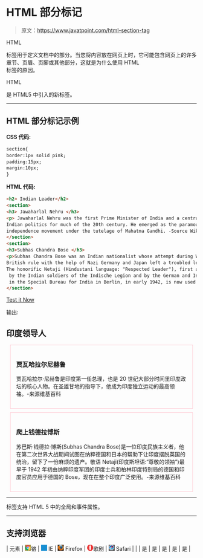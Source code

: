 # HTML 部分标记

> 原文：<https://www.javatpoint.com/html-section-tag>

HTML

<section>标签用于定义文档中的部分。当您将内容放在网页上时，它可能包含网页上的许多章节、页眉、页脚或其他部分，这就是为什么使用 HTML

<section>标签的原因。</section>

</section>

HTML

<section>是 HTML5 中引入的新标签。</section>

* * *

## HTML 部分标记示例

**CSS 代码:**

```html
section{
border:1px solid pink;
padding:15px;
margin:10px;
}

```

**HTML 代码:**

```html
<h2> Indian Leader</h2>
<section>
<h3> Jawaharlal Nehru </h3>
<p> Jawaharlal Nehru was the first Prime Minister of India and a central figure in 
Indian politics for much of the 20th century. He emerged as the paramount leader of the Indian 
independence movement under the tutelage of Mahatma Gandhi. -Source Wikipedia </p>
</section>
<section>
<h3>Subhas Chandra Bose </h3>
<p>Subhas Chandra Bose was an Indian nationalist whose attempt during World War II to rid India of 
British rule with the help of Nazi Germany and Japan left a troubled legacy.
The honorific Netaji (Hindustani language: "Respected Leader"), first applied to Bose in Germany,
 by the Indian soldiers of the Indische Legion and by the German and Indian officials
 in the Special Bureau for India in Berlin, in early 1942, is now used widely throughout India. -source Wikipedia</p>
</section>

```

[Test it Now](https://www.javatpoint.com/oprweb/test.jsp?filename=htmlsectiontag1)

输出:

## 印度领导人

<section style="border:1px solid pink;padding:15px;margin:10px;">

### 贾瓦哈拉尔尼赫鲁

贾瓦哈拉尔·尼赫鲁是印度第一任总理，也是 20 世纪大部分时间里印度政坛的核心人物。在圣雄甘地的指导下，他成为印度独立运动的最高领袖。-来源维基百科

</section>

<section style="border:1px solid pink;padding:15px;margin:10px;">

### 爬上钱德拉博斯

苏巴斯·钱德拉·博斯(Subhas Chandra Bose)是一位印度民族主义者，他在第二次世界大战期间试图在纳粹德国和日本的帮助下让印度摆脱英国的统治，留下了一份麻烦的遗产。敬语 Netaji(印度斯坦语:“尊敬的领袖”)最早于 1942 年初由纳粹印度军团的印度士兵和柏林印度特别局的德国和印度官员应用于德国的 Bose，现在在整个印度广泛使用。-来源维基百科

</section>

* * *

<section>标签支持 HTML 5 中的全局和事件属性。</section>

* * *

## 支持浏览器

| 元素 | ![chrome browser](img/4fbdc93dc2016c5049ed108e7318df19.png)铬 | ![ie browser](img/83dd23df1fe8373fd5bf054b2c1dd88b.png) IE | ![firefox browser](img/4f001fff393888a8a807ed29b28145d1.png) Firefox | ![opera browser](img/6cad4a592cc69a052056a0577b4aac65.png)歌剧 | ![safari browser](img/a0f6a9711a92203c5dc5c127fe9c9fca.png) Safari |
|  | 是 | 是 | 是 | 是 | 是 |
